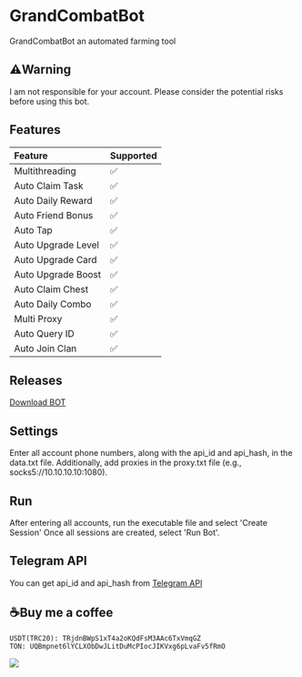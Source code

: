 # GrandCombatBot
GrandCombatBot an automated farming tool

## ⚠️Warning
I am not responsible for your account. Please consider the potential risks before using this bot.

## Features
| Feature                   | Supported |
| :------------------------ | :-------- |
| Multithreading            | ✅        |
| Auto Claim Task           | ✅        |
| Auto Daily Reward         | ✅        |
| Auto Friend Bonus         | ✅        |
| Auto Tap                  | ✅        |
| Auto Upgrade Level        | ✅        |
| Auto Upgrade Card         | ✅        |
| Auto Upgrade Boost        | ✅        |
| Auto Claim Chest          | ✅        |
| Auto Daily Combo          | ✅        |
| Multi Proxy               | ✅        |
| Auto Query ID             | ✅        |
| Auto Join Clan            | ✅        |

## Releases
[Download BOT](https://github.com/glad-tidings/GrandCombatBot/releases)

## Settings
Enter all account phone numbers, along with the api_id and api_hash, in the data.txt file. Additionally, add proxies in the proxy.txt file (e.g., socks5://10.10.10.10:1080).

## Run
After entering all accounts, run the executable file and select 'Create Session' Once all sessions are created, select 'Run Bot'.

## Telegram API
You can get api_id and api_hash from [Telegram API](https://my.telegram.org)

## ☕Buy me a coffee
```
USDT(TRC20): TRjdnBWpS1xT4a2oKQdFsM3AAc6TxVmqGZ
TON: UQBmpnet6lYCLXObDwJLitDuMcPIocJIKVxg6pLvaFv5fRmO
```

![](http://visit.parselecom.com/Api/Visit/glad-tidings/GrandCombatBot/DE4C8A)
